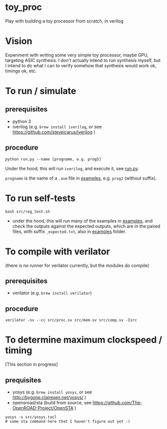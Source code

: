 # toy_proc
Play with building a toy processor from scratch, in verilog

# Vision

Experiment with writing some very simple toy processor, maybe GPU, targeting ASIC synthesis. I don't actually intend to run synthesis myself, but I intend to do what I can to verify somehow that synthesis would work ok, timings ok, etc.

# To run / simulate

## prerequisites

- python 3
- iverilog (e.g. `brew install iverilog`, or see https://github.com/steveicarus/iverilog )

## procedure

```
python run.py --name [progname, e.g. prog5]
```

Under the hood, this will run `iverilog`, and execute it, see [run.py](https://github.com/hughperkins/toy_proc/blob/main/run.py).

`progname` is the name of a `.asm` file in [examples](examples), e.g. `prog2` (without suffix).

# To run self-tests

```
bash src/reg_test.sh
```

- under the hood, this will run many of the examples in [examples](examples), and check the outputs against the expected outputs, which are in the paired files, with suffix `_expected.txt`, also in [examples](examples) folder.

# To compile with verilator

(there is no runner for verilator currently, but the modules do compile)

## prerequisites

- verilator (e.g. `brew install verilator`)

## procedure

```
verilator -sv --cc src/proc.sv src/mem.sv src/comp.sv -Isrc
```

# To determine maximum clockspeed / timing

[This section in progress]

## prequisites

- yosys (e.g. `brew install yosys`, or see http://bygone.clairexen.net/yosys/ )
- opensroad/sta (build from source, see https://github.com/The-OpenROAD-Project/OpenSTA )

```
yosys -s src/yosys.tacl
# some sta command here that I haven't figure out yet :)
```

